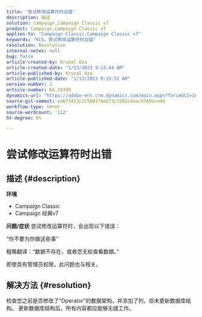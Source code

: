 ```yaml
---
title: "尝试修改运算符时出错"
description: 描述
solution: Campaign,Campaign Classic v7
product: Campaign,Campaign Classic v7
applies-to: "Campaign Classic,Campaign Classic v7"
keywords: "KCS，尝试修改运算符时出错"
resolution: Resolution
internal-notes: null
bug: false
article-created-by: Krunal Oza
article-created-date: "1/13/2023 9:13:44 AM"
article-published-by: Krunal Oza
article-published-date: "1/13/2023 9:15:51 AM"
version-number: 2
article-number: KA-19399
dynamics-url: "https://adobe-ent.crm.dynamics.com/main.aspx?forceUCI=1&pagetype=entityrecord&etn=knowledgearticle&id=542a2e92-2293-ed11-aad1-6045bd006793"
source-git-commit: ea673413c2c568174dd73c3201c4aac9769acedd
workflow-type: tm+mt
source-wordcount: '112'
ht-degree: 6%

---
```


# 尝试修改运算符时出错

## 描述 {#description}

<b>环境</b>
- Campaign Classic
- Campaign 经典v7



<b>问题/症状</b>
尝试修改运算符时，会出现以下错误：

“你不要为你做这些事”

粗略翻译：“数据不存在，或者您无权查看数据。”

即使具有管理员权限，此问题也与相关。


## 解决方法 {#resolution}


检查您之前是否修改了“Operator”的数据架构，并添加了列，但未更新数据库结构。 更新数据库结构后，所有内容都应能够无缝工作。
